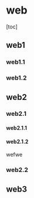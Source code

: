 # web

[toc]

## web1
### web1.1
### web1.2

## web2
### web2.1
#### web2.1.1
#### web2.1.2
wefwe


### web2.2

## web3